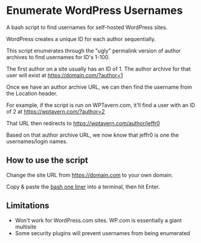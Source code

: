 # Enumerate WordPress Usernames

A bash script to find usernames for self-hosted WordPress sites.

WordPress creates a unique ID for each author sequentially.

This script enumerates through the "ugly" permalink version of author archives to find usernames for ID's 1-100.

The first author on a site usually has an ID of 1. The author archive for that user will exist at https://domain.com/?author=1

Once we have an author archive URL, we can then find the username from the Location header.

For example, if the script is run on WPTavern.com, it'll find a user with an ID of 2 at https://wptavern.com/?author=2

That URL then redirects to https://wptavern.com/author/jeffr0

Based on that author archive URL, we now know that jeffr0 is one the usernames/login names.

## How to use the script ##

Change the site URL from https://domain.com to your own domain.

Copy & paste the [bash one liner](https://github.com/GaryBairead/Enumerate-Dotorg-Users/blob/master/enumerate) into a terminal, then hit Enter.

## Limitations ##

- Won't work for WordPress.com sites. WP.com is essentially a giant multisite
- Some security plugins will prevent usernames from being enumerated
